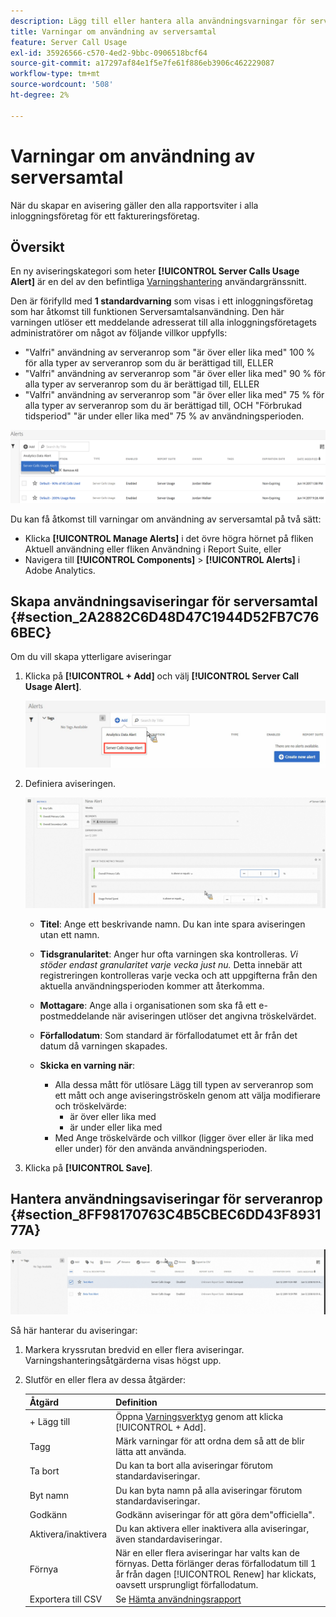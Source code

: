 ```yaml
---
description: Lägg till eller hantera alla användningsvarningar för servern. När du skapar en avisering gäller den alla rapportsviter i alla inloggningsföretag för ett faktureringsföretag.
title: Varningar om användning av serversamtal
feature: Server Call Usage
exl-id: 35926566-c570-4ed2-9bbc-0906518bcf64
source-git-commit: a17297af84e1f5e7fe61f886eb3906c462229087
workflow-type: tm+mt
source-wordcount: '508'
ht-degree: 2%

---
```


# Varningar om användning av serversamtal

När du skapar en avisering gäller den alla rapportsviter i alla inloggningsföretag för ett faktureringsföretag.

## Översikt

En ny aviseringskategori som heter **[!UICONTROL Server Calls Usage Alert]** är en del av den befintliga [Varningshantering](https://experienceleague.adobe.com/docs/analytics/analyze/analysis-workspace/virtual-analyst/intelligent-alerts/intellligent-alerts.html) användargränssnitt.

Den är förifylld med **1 standardvarning** som visas i ett inloggningsföretag som har åtkomst till funktionen Serversamtalsanvändning. Den här varningen utlöser ett meddelande adresserat till alla inloggningsföretagets administratörer om något av följande villkor uppfylls:

* &quot;Valfri&quot; användning av serveranrop som &quot;är över eller lika med&quot; 100 % för alla typer av serveranrop som du är berättigad till, ELLER
* &quot;Valfri&quot; användning av serveranrop som &quot;är över eller lika med&quot; 90 % för alla typer av serveranrop som du är berättigad till, ELLER
* &quot;Valfri&quot; användning av serveranrop som &quot;är över eller lika med&quot; 75 % för alla typer av serveranrop som du är berättigad till, OCH &quot;Förbrukad tidsperiod&quot; &quot;är under eller lika med&quot; 75 % av användningsperioden.

![](/help/admin/admin/c-server-call-usage/assets/alerts.png)

Du kan få åtkomst till varningar om användning av serversamtal på två sätt:

* Klicka **[!UICONTROL Manage Alerts]** i det övre högra hörnet på fliken Aktuell användning eller fliken Användning i Report Suite, eller
* Navigera till **[!UICONTROL Components]** > **[!UICONTROL Alerts]** i Adobe Analytics.

## Skapa användningsaviseringar för serversamtal {#section_2A2882C6D48D47C1944D52FB7C766BEC}

Om du vill skapa ytterligare aviseringar

1. Klicka på **[!UICONTROL + Add]** och välj **[!UICONTROL Server Call Usage Alert]**.

   ![](/help/admin/admin/c-server-call-usage/assets/server_call_alert.png)

1. Definiera aviseringen.

   ![](/help/admin/admin/c-server-call-usage/assets/sc_alert.png)

   * **Titel**: Ange ett beskrivande namn. Du kan inte spara aviseringen utan ett namn.
   * **Tidsgranularitet**: Anger hur ofta varningen ska kontrolleras. *Vi stöder endast granularitet varje vecka just nu.* Detta innebär att registreringen kontrolleras varje vecka och att uppgifterna från den aktuella användningsperioden kommer att återkomma.
   * **Mottagare**: Ange alla i organisationen som ska få ett e-postmeddelande när aviseringen utlöser det angivna tröskelvärdet.
   * **Förfallodatum**: Som standard är förfallodatumet ett år från det datum då varningen skapades.
   * **Skicka en varning när**:

      * Alla dessa mått för utlösare Lägg till typen av serveranrop som ett mått och ange aviseringströskeln genom att välja modifierare och tröskelvärde:
         * är över eller lika med
         * är under eller lika med
      * Med Ange tröskelvärde och villkor (ligger över eller är lika med eller under) för den använda användningsperioden.

1. Klicka på **[!UICONTROL Save]**.

## Hantera användningsaviseringar för serveranrop {#section_8FF98170763C4B5CBEC6DD43F893177A}

![](/help/admin/admin/c-server-call-usage/assets/alert_mgmt.png)

Så här hanterar du aviseringar:

1. Markera kryssrutan bredvid en eller flera aviseringar. Varningshanteringsåtgärderna visas högst upp.
1. Slutför en eller flera av dessa åtgärder:

   | Åtgärd | Definition |
   |--- |--- |
   | + Lägg till | Öppna [Varningsverktyg](/help/admin/admin/c-server-call-usage/scu-alerts.md) genom att klicka  [!UICONTROL + Add]. |
   | Tagg | Märk varningar för att ordna dem så att de blir lätta att använda. |
   | Ta bort | Du kan ta bort alla aviseringar förutom standardaviseringar. |
   | Byt namn | Du kan byta namn på alla aviseringar förutom standardaviseringar. |
   | Godkänn | Godkänn aviseringar för att göra dem&quot;officiella&quot;. |
   | Aktivera/inaktivera | Du kan aktivera eller inaktivera alla aviseringar, även standardaviseringar. |
   | Förnya | När en eller flera aviseringar har valts kan de förnyas. Detta förlänger deras förfallodatum till 1 år från dagen [!UICONTROL Renew] har klickats, oavsett ursprungligt förfallodatum. |
   | Exportera till CSV | Se [Hämta användningsrapport](/help/admin/admin/c-server-call-usage/report-suite-usage.md) |
